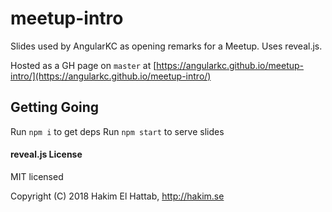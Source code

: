 # meetup-intro

Slides used by AngularKC as opening remarks for a Meetup. Uses reveal.js.

Hosted as a GH page on `master` at [https://angularkc.github.io/meetup-intro/](https://angularkc.github.io/meetup-intro/)


## Getting Going
Run `npm i` to get deps
Run `npm start` to serve slides


#### reveal.js License

MIT licensed

Copyright (C) 2018 Hakim El Hattab, http://hakim.se
